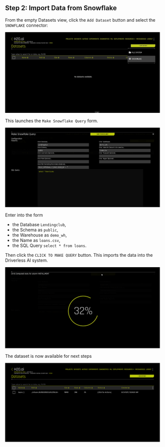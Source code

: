 ## Step 2: Import Data from Snowflake

From the empty Datasets view, click the `Add Dataset` button and select the `SNOWFLAKE` connector:

![](images/02_data_1.png)

This launches the `Make Snowflake Query` form.

![](images/02_import_2.png)

Enter into the form

* the Database `Lendingclub`, 
* the Schema as `public`,
* the Warehouse as `demo_wh`,
* the Name as `loans.csv`,
* the SQL Query `select * from loans`. 

Then click the `CLICK TO MAKE QUERY` button. This imports the data into the Driverless AI system.

![](images/02_import_5.png)

The dataset is now available for next steps

![](images/02_import_3.png)

